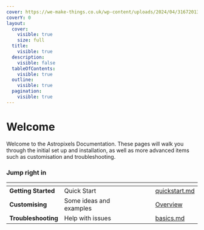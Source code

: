 ```yaml
---
cover: https://we-make-things.co.uk/wp-content/uploads/2024/04/316720132_844028233301927_5090764454239980872_n.jpg
coverY: 0
layout:
  cover:
    visible: true
    size: full
  title:
    visible: true
  description:
    visible: false
  tableOfContents:
    visible: true
  outline:
    visible: true
  pagination:
    visible: true
---
```


# Welcome

Welcome to the Astropixels Documentation. These pages will walk you through the initial set up and installation, as well as more advanced items such as customisation and troubleshooting.

### Jump right in

<table data-view="cards"><thead><tr><th></th><th></th><th data-hidden data-card-cover data-type="files"></th><th data-hidden></th><th data-hidden data-card-target data-type="content-ref"></th></tr></thead><tbody><tr><td><strong>Getting Started</strong></td><td>Quick Start</td><td></td><td></td><td><a href="getting-started/quickstart.md">quickstart.md</a></td></tr><tr><td><strong>Customising</strong></td><td>Some ideas and examples</td><td></td><td></td><td><a href="advanced/overview.md">Overview</a></td></tr><tr><td><strong>Troubleshooting</strong></td><td>Help with issues</td><td></td><td></td><td><a href="troubleshooting/basics.md">basics.md</a></td></tr></tbody></table>
